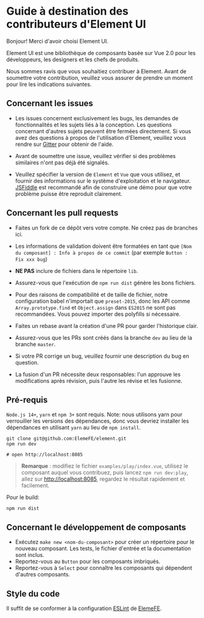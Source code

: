 # Guide à destination des contributeurs d'Element UI

Bonjour! Merci d'avoir choisi Element UI.

Element UI est une bibliothèque de composants basée sur Vue 2.0 pour les développeurs, les designers et les chefs de produits.

Nous sommes ravis que vous souhaitiez contribuer à Element. Avant de soumettre votre contribution, veuillez vous assurer de prendre un moment pour lire les indications suivantes.

## Concernant les issues

- Les issues concernent exclusivement les bugs, les demandes de fonctionnalités et les sujets liés à la conception. Les questions concernant d'autres sujets peuvent être fermées directement. Si vous avez des questions à propos de l'utilisation d'Element, veuillez vous rendre sur [Gitter](https://gitter.im/element-en/Lobby) pour obtenir de l'aide.

- Avant de soumettre une issue, veuillez vérifier si des problèmes similaires n'ont pas déjà été signalés.

- Veuillez spécifier la version de `Element` et `Vue` que vous utilisez, et fournir des informations sur le système d'exploitation et le navigateur. [JSFiddle](https://jsfiddle.net/) est recommandé afin de construire une démo pour que votre problème puisse être reproduit clairement.

## Concernant les pull requests

- Faites un fork de ce dépôt vers votre compte. Ne créez pas de branches ici.

- Les informations de validation doivent être formatées en tant que `[Nom du composant] : Info à propos de ce commit` (par exemple `Button : Fix xxx bug`)

- **NE PAS** inclure de fichiers dans le répertoire `lib`.

- Assurez-vous que l'exécution de `npm run dist` génère les bons fichiers.

- Pour des raisons de compatibilité et de taille de fichier, notre configuration babel n'importait que `preset-2015`, donc les API comme `Array.prototype.find` et `Object.assign` dans `ES2015` ne sont pas recommandées. Vous pouvez importer des polyfills si nécessaire.

- Faites un rebase avant la création d'une PR pour garder l'historique clair.

- Assurez-vous que les PRs sont créés dans la branche `dev` au lieu de la branche `master`.

- Si votre PR corrige un bug, veuillez fournir une description du bug en question.

- La fusion d'un PR nécessite deux responsables: l'un approuve les modifications après révision, puis l'autre les révise et les fusionne.

## Pré-requis
`Node.js 14+`, `yarn` et `npm 3+` sont requis. Note: nous utilisons yarn pour verrouiller les versions des dépendances, donc vous devriez installer les dépendances en utilisant `yarn` au lieu de `npm install`.
```shell
git clone git@github.com:ElemeFE/element.git
npm run dev

# open http://localhost:8085
```

> **Remarque** : modifiez le fichier `examples/play/index.vue`, utilisez le composant auquel vous contribuez, puis lancez `npm run dev:play`, allez sur [http://localhost:8085](http://localhost:8085), regardez le résultat rapidement et facilement.

Pour le build:

```shell
npm run dist
```

## Concernant le développement de composants
- Exécutez `make new <nom-du-composant>` pour créer un répertoire pour le nouveau composant. Les tests, le fichier d'entrée et la documentation sont inclus.
- Reportez-vous au `Button` pour les composants imbriqués.
- Reportez-vous à `Select` pour connaître les composants qui dépendent d'autres composants.

## Style du code
Il suffit de se conformer à la configuration [ESLint](https://github.com/ElemeFE/eslint-config-elemefe) de [ElemeFE](https://github.com/elemefe).

